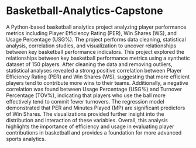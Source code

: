 # Basketball-Analytics-Capstone
A Python-based basketball analytics project analyzing player performance metrics including Player Efficiency Rating (PER), Win Shares (WS), and Usage Percentage (USG%). The project performs data cleaning, statistical analysis, correlation studies, and visualization to uncover relationships between key basketball performance indicators.
This project explored the relationships between key basketball performance metrics using a synthetic dataset of 150 players. After cleaning the data and removing outliers, statistical analyses revealed a strong positive correlation between Player Efficiency Rating (PER) and Win Shares (WS), suggesting that more efficient players tend to contribute more wins to their teams. Additionally, a negative correlation was found between Usage Percentage (USG%) and Turnover Percentage (TOV%), indicating that players who use the ball more effectively tend to commit fewer turnovers. The regression model demonstrated that PER and Minutes Played (MP) are significant predictors of Win Shares. The visualizations provided further insight into the distribution and interaction of these variables. Overall, this analysis highlights the importance of efficiency and usage in evaluating player contributions in basketball and provides a foundation for more advanced sports analytics.

